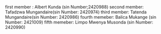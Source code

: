 first member : Albert Kunda (sin Number;2420988)
second member: Tafadzwa Mungandaire(sin Number: 2420974)
third member: Tatenda Mungandaire(sin Number: 2420986)
fourth memeber: Balica Mukange (sin Number: 2421009)
fifth memeber: Limpo Mwenya Musonda (sin Number: 2420990)
